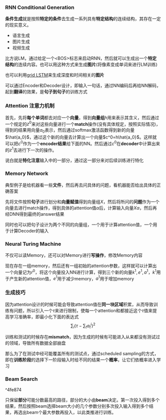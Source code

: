 ### RNN Conditional Generation
**条件生成**就是按照**特定的条件**去生成一系列具有**特定结构**的连续结构，其存在一定的现实意义。
* 语言生成
* 图片生成
* 视频生成

比方说LM，通过给定一个\<BOS\>标志来启动RNN，然后就可以生成出一个**特定结构**的连续内容。也可以用这种方式来生成**图片**(将像素变成单词来进行LM训练)

也可以利用[grid LSTM](高速网络和图格LSTM.md#^b3d7a3)来生成深度和时间相关的**图片**

可以通过Encoder和Decoder设计，即输入一句话，通过NN编码后再给NN解码，起到**翻译**的效果，是**句子到句子**的训练方式

### Attention 注意力机制
首先，先将**每个单词**都去对应一个**向量**，得到**向量组**$h$用来表示其含义，然后通过一个规定的$z^0$来对这些向量进行一个**match**操作(没有具体规定，按照实际情况)，得到的结果用向量$a_0$表示，然后通过softmax激活函数得到新的向量$\hat{a_0}$，通过这个新的向量去计算出一个向量$c^0=h\hat{a_0}$。这样就可以把$c^0$作为一个**encoder结果**给下面的NN。然后通过$c^0$在**decoder**中计算出来的$z^1$去进行下一次的操作。

说白就是**特化注意**输入中的一部分，通过这一部分来对后续训练进行特化

### Memory Network
典型例子是给机器看一些**文件**，然后再去问具体的问题，看机器能否给出具体的正确答案

先将文件按照**句子**进行划分和**向量赋值**得到向量组$X$，然后将所问的**问题**作为一个向量去进行match操作，得到具体的attention值$\alpha$后，计算输入向量$X\alpha$，然后再经DNN得到最终的answer结果 

同时也可以把句子设计为两个不同的向量组，一个用于计算attention值，一个用于计算Decoder的输入

### Neural  Turing Machine
不仅可以读Memory，还可以对Memory进行**写操作**，修改Memory内容

现在存在一组memory，然后还有一组初始的attention参数，这样就可以计算出一个向量记为$r^0$，将这个向量投入NN进行计算，得到三个新的向量$k^1,e^1,a^1$，$k^1$用于产生新的attention值，$e^1$用于减少memory，$a^1$用于增加memory

### 生成技巧
因为attention设计的时候可能会导致attention值在**同一块区域**积累，从而导致训练有问题，所以引入一个$\tau$来进行限制，使每一个attention和都接近这个$\tau$值来提高学习准确率，即最小化下面的表达式$$\sum_i(\tau-\sum_ta_t^i)^2$$

训练和测试的时候存在**mismatch**，因为生成的时候有可能进入从来都没有测试过的领域，导致所有数据全部崩盘

那么为了在测试中经可能覆盖所有的测试点，通过scheduled sampling的方式，即在**训练阶段**的选择下一阶段输入时给不同的结果一个**概率**，让它们依概率进入学习

### Beam Search

^4fe874

只保留**部分**可能分数最高的路径，部分的大小由**beam**决定。第一次投入得到多个结果，然后按照beam选择beam大小的几个参数分别多次投入输入得到多个结果，再选出beam个最大参数再投入，以此类推进行训练。

